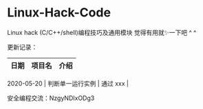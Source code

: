 # Linux-Hack-Code
 Linux hack (C/C++/shell)编程技巧及通用模块  觉得有用就✨一下吧 ^ ^

 更新记录：

日期 | 项目名 |  介绍  
-|-|-

2020-05-20 | 判断单一运行实例 | 通过 xxx |



安全编程交流：NzgyNDIxODg3
